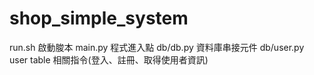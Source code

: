 # shop_simple_system

run.sh      啟動脧本
main.py     程式進入點
db/db.py    資料庫串接元件
db/user.py  user table 相關指令(登入、註冊、取得使用者資訊)

